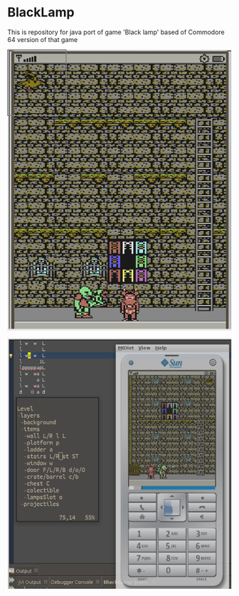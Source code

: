 # BlackLamp
This is repository for java port of game 'Black lamp' based of Commodore 64 version of that game

![scr](https://raw.githubusercontent.com/anteczko/BlackLamp/master/src/blacklamp/screenshots/screenshot.png)

![scr](https://raw.githubusercontent.com/anteczko/BlackLamp/master/src/blacklamp/screenshots/screenshot_000.png)
